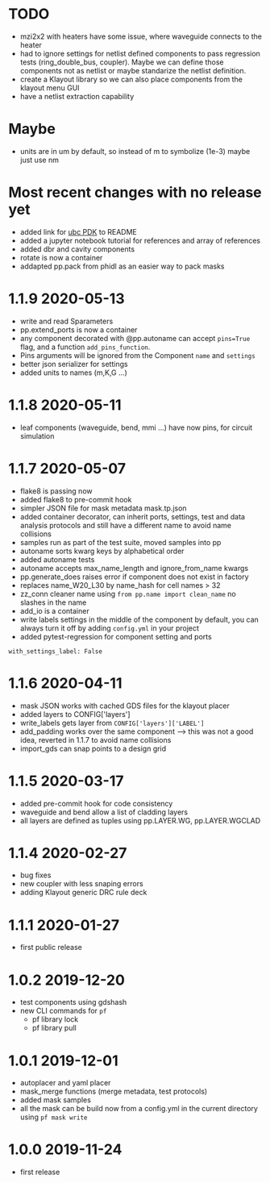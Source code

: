 # TODO

- mzi2x2 with heaters have some issue, where waveguide connects to the heater
- had to ignore settings for netlist defined components to pass regression tests (ring_double_bus, coupler). Maybe we can define those components not as netlist or maybe standarize the netlist definition.
- create a Klayout library so we can also place components from the klayout menu GUI
- have a netlist extraction capability

# Maybe

- units are in um by default, so instead of m to symbolize (1e-3) maybe just use nm

# Most recent changes with no release yet

- added link for [ubc PDK](https://github.com/gdsfactory/ubc) to README
- added a jupyter notebook tutorial for references and array of references
- added dbr and cavity components
- rotate is now a container
- addapted pp.pack from phidl as an easier way to pack masks

# 1.1.9 2020-05-13

- write and read Sparameters
- pp.extend_ports is now a container
- any component decorated with @pp.autoname can accept `pins=True` flag, and a function `add_pins_function`.
- Pins arguments will be ignored from the Component `name` and `settings`
- better json serializer for settings
- added units to names (m,K,G ...)

# 1.1.8 2020-05-11

- leaf components (waveguide, bend, mmi ...) have now pins, for circuit simulation

# 1.1.7 2020-05-07

- flake8 is passing now
- added flake8 to pre-commit hook
- simpler JSON file for mask metadata mask.tp.json
- added container decorator, can inherit ports, settings, test and data analysis protocols and still have a different name to avoid name collisions
- samples run as part of the test suite, moved samples into pp
- autoname sorts kwarg keys by alphabetical order
- added autoname tests
- autoname accepts max_name_length and ignore_from_name kwargs
- pp.generate_does raises error if component does not exist in factory
- replaces name_W20_L30 by name_hash for cell names  > 32
- zz_conn cleaner name using `from pp.name import clean_name` no slashes in the name
- add_io is a container
- write labels settings in the middle of the component by default, you can always turn it off by adding `config.yml` in your project
- added pytest-regression for component setting and ports

```
with_settings_label: False

```

# 1.1.6 2020-04-11

- mask JSON works with cached GDS files for the klayout placer
- added layers to CONFIG['layers']
- write_labels gets layer from `CONFIG['layers']['LABEL']`
- add_padding works over the same component --> this was not a good idea, reverted in 1.1.7 to avoid name collisions
- import_gds can snap points to a design grid


# 1.1.5 2020-03-17

- added pre-commit hook for code consistency
- waveguide and bend allow a list of cladding layers
- all layers are defined as tuples using pp.LAYER.WG, pp.LAYER.WGCLAD


# 1.1.4 2020-02-27

- bug fixes
- new coupler with less snaping errors
- adding Klayout generic DRC rule deck

# 1.1.1 2020-01-27

- first public release

# 1.0.2 2019-12-20

- test components using gdshash
- new CLI commands for `pf`
    - pf library lock
    - pf library pull

# 1.0.1 2019-12-01

- autoplacer and yaml placer
- mask_merge functions (merge metadata, test protocols)
- added mask samples
- all the mask can be build now from a config.yml in the current directory using `pf mask write`

# 1.0.0 2019-11-24

- first release
